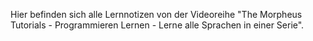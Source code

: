 Hier befinden sich alle Lernnotizen von der Videoreihe "The Morpheus Tutorials - Programmieren Lernen - Lerne alle Sprachen in einer Serie".  